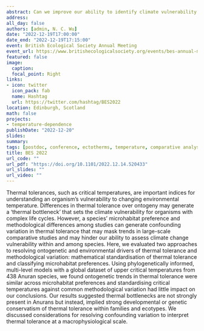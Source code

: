 ```yaml
---
abstract: Can we improve our ability to identify climate vulnerability in ectotherm life cycles?
address:
all_day: false
authors: [admin, N. C. Wu]
date: "2022-12-19T17:00:00"
date_end: "2022-12-19T17:15:00"
event: British Ecological Society Annual Meeting
event_url: https://www.britishecologicalsociety.org/events/bes-annual-meeting-2022/
featured: false
image: 
  caption: 
  focal_point: Right
links:
- icon: twitter
  icon_pack: fab
  name: Hashtag
  url: https://twitter.com/hashtag/BES2022
location: Edinburgh, Scotland
math: false
projects:
- temperature-dependence
publishDate: "2022-12-20"
slides: 
summary: 
tags: [postdoc, conference, ectotherms, temperature, comparative analysis]
title: BES 2022
url_code: ""
url_pdf: "https://doi.org/10.1101/2022.12.14.520433"
url_slides: ""
url_video: ""
---
```


Thermal tolerances, such as critical temperatures, are important indices for understanding an organism’s vulnerability to changing environmental temperature. Differences in thermal tolerance over ontogeny may generate a ‘thermal bottleneck’ that sets the climate vulnerability for organisms with complex life cycles. However, a species’ microhabitat preference and methodological differences among studies can generate confounding variation in thermal tolerance that may mask trends in large-scale comparative studies and may hinder our ability to assess climate change vulnerability within and among species. Here, we evaluated two approaches to resolving ontogenetic and environmental drivers of thermal tolerance and methodological variation: mathematical standardisation of thermal tolerance and classifying microhabitat preferences. Using phylogenetically informed, multi-level models with a global dataset of upper critical temperatures from 438 Anuran species, we found ontogenetic trends in thermal tolerance were similar across microhabitat preferences and standardising critical temperatures against common methodological variation had little impact on our conclusions. Our results suggested thermal bottlenecks are not strongly present in Anurans but instead, implied strong developmental or genetic conservatism of thermal tolerance within families and ecotypes. We discussed considerations for resolving confounding variation to interpret thermal tolerance at a macrophysiological scale.
